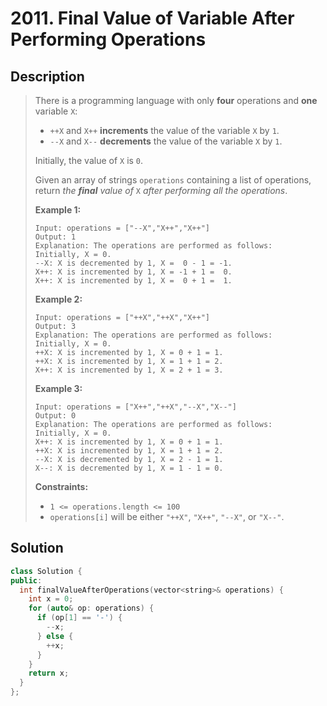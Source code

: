 # 2011. Final Value of Variable After Performing Operations

## Description

> There is a programming language with only **four** operations and **one** variable `X`:
>
> - `++X` and `X++` **increments** the value of the variable `X` by `1`.
> - `--X` and `X--` **decrements** the value of the variable `X` by `1`.
>
> Initially, the value of `X` is `0`.
>
> Given an array of strings `operations` containing a list of operations, return *the **final** value of* `X` *after performing all the operations*.
>
>  
>
> **Example 1:**
>
> ```
> Input: operations = ["--X","X++","X++"]
> Output: 1
> Explanation: The operations are performed as follows:
> Initially, X = 0.
> --X: X is decremented by 1, X =  0 - 1 = -1.
> X++: X is incremented by 1, X = -1 + 1 =  0.
> X++: X is incremented by 1, X =  0 + 1 =  1.
> ```
>
> **Example 2:**
>
> ```
> Input: operations = ["++X","++X","X++"]
> Output: 3
> Explanation: The operations are performed as follows:
> Initially, X = 0.
> ++X: X is incremented by 1, X = 0 + 1 = 1.
> ++X: X is incremented by 1, X = 1 + 1 = 2.
> X++: X is incremented by 1, X = 2 + 1 = 3.
> ```
>
> **Example 3:**
>
> ```
> Input: operations = ["X++","++X","--X","X--"]
> Output: 0
> Explanation: The operations are performed as follows:
> Initially, X = 0.
> X++: X is incremented by 1, X = 0 + 1 = 1.
> ++X: X is incremented by 1, X = 1 + 1 = 2.
> --X: X is decremented by 1, X = 2 - 1 = 1.
> X--: X is decremented by 1, X = 1 - 1 = 0.
> ```
>
>  
>
> **Constraints:**
>
> - `1 <= operations.length <= 100`
> - `operations[i]` will be either `"++X"`, `"X++"`, `"--X"`, or `"X--"`.

## Solution

```C++
class Solution {
public:
  int finalValueAfterOperations(vector<string>& operations) {
    int x = 0;
    for (auto& op: operations) {
      if (op[1] == '-') {
        --x;
      } else {
        ++x;
      }
    }
    return x;
  }
};
```

